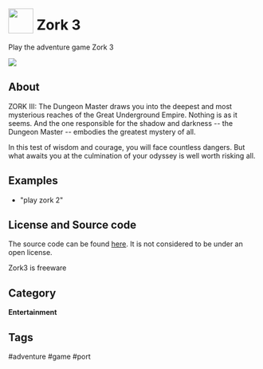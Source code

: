 # <img src='https://raw.githack.com/FortAwesome/Font-Awesome/master/svgs/solid/door-open.svg' card_color='#00ff00' width='50' height='50' style='vertical-align:bottom'/> Zork 3
Play the adventure game Zork 3

![](http://infocom.elsewhere.org/gallery/zork3/front.jpg)

## About 

ZORK III: The Dungeon Master draws you into the deepest and most mysterious reaches of the Great Underground Empire. Nothing is as it seems. And the one responsible for the shadow and darkness -- the Dungeon Master -- embodies the greatest mystery of all.

In this test of wisdom and courage, you will face countless dangers. But what awaits you at the culmination of your odyssey is well worth risking all.

## Examples 
* "play zork 2"

## License and Source code

The source code can be found [here](https://github.com/historicalsource/zork3).  It is not considered to be under an open license.

Zork3 is freeware

## Category
**Entertainment**

## Tags
#adventure
#game
#port

